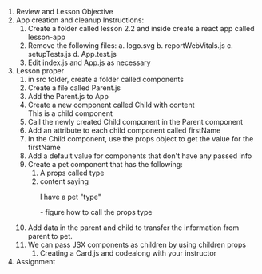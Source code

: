 1. Review and Lesson Objective
2. App creation and cleanup
    Instructions:
    1. Create a folder called lesson 2.2 and inside create a react app called lesson-app
    2. Remove the following files:
        a. logo.svg
        b. reportWebVitals.js
        c. setupTests.js
        d. App.test.js
    3. Edit index.js and App.js as necessary
3. Lesson proper
    1. in src folder, create a folder called components
    2. Create a file called Parent.js
    3. Add the Parent.js to App
    4. Create a new component called Child with content <div>This is a child component</div>
    5. Call the newly created Child component in the Parent component
    6. Add an attribute to each child component called firstName
    7. In the Child component, use the props object to get the value for the firstName
    8. Add a default value for components that don't have any passed info
    9. Create a pet component that has the following:
        1. A props called type
        2. content saying <p>I have a pet "type"<p> - figure how to call the props type
    10. Add data in the parent and child to transfer the information from parent to pet.
    11. We can pass JSX components as children by using children props
        1. Creating a Card.js and codealong with your instructor
4. Assignment